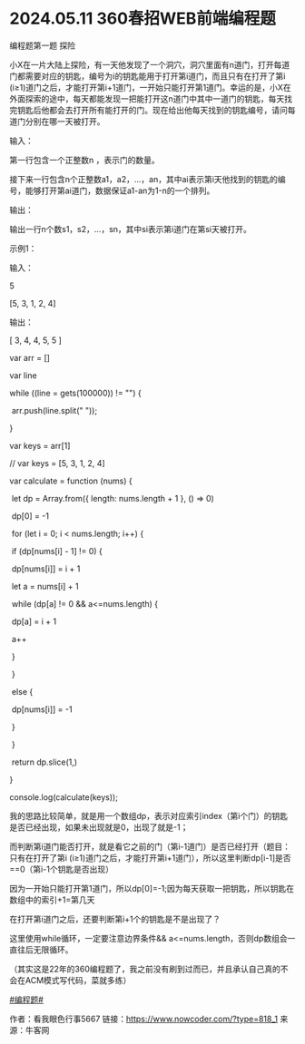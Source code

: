 # 2024.05.11 360春招WEB前端编程题

编程题第一题 探险

小X在一片大陆上探险，有一天他发现了一个洞穴，洞穴里面有n道门，打开每道门都需要对应的钥匙，编号为i的钥匙能用于打开第i道门，而且只有在打开了第i (i≥1)道门之后，才能打开第i+1道门，一开始只能打开第1道门。幸运的是，小X在外面探索的途中，每天都能发现一把能打开这n道门中其中一道门的钥匙，每天找完钥匙后他都会去打开所有能打开的门。现在给出他每天找到的钥匙编号，请问每道门分别在哪一天被打开。

输入：

第一行包含一个正整数n ，表示门的数量。

接下来一行包含n个正整数a1，a2，...，an，其中ai表示第i天他找到的钥匙的编号，能够打开第ai道门，数据保证a1-an为1-n的一个排列。

输出：

输出一行n个数s1，s2，...，sn，其中si表示第i道门在第si天被打开。



示例1：

输入：

5

[5, 3, 1, 2, 4]

输出：

[ 3, 4, 4, 5, 5 ]



var arr = []

var line

while ((line = gets(100000)) != "") {

​    arr.push(line.split(" "));

}

var keys = arr[1]

// var keys = [5, 3, 1, 2, 4]



var calculate = function (nums) {

​    let dp = Array.from({ length: nums.length + 1 }, () => 0)

​    dp[0] = -1

​    for (let i = 0; i < nums.length; i++) {

​        if (dp[nums[i] - 1] != 0) {

​            dp[nums[i]] = i + 1

​            let a = nums[i] + 1

​            while (dp[a] != 0 && a<=nums.length) {

​                dp[a] = i + 1

​                a++

​            }

​        }

​        else {

​            dp[nums[i]] = -1

​        }

​    }

​    return dp.slice(1,)

}

console.log(calculate(keys));

我的思路比较简单，就是用一个数组dp，表示对应索引index（第i个门）的钥匙是否已经出现，如果未出现就是0，出现了就是-1；

而判断第i道门能否打开，就是看它之前的门（第i-1道门）是否已经打开（题目：只有在打开了第i (i≥1)道门之后，才能打开第i+1道门），所以这里判断dp[i-1]是否==0（第i-1个钥匙是否出现）

因为一开始只能打开第1道门，所以dp[0]=-1;因为每天获取一把钥匙，所以钥匙在数组中的索引+1=第几天

在打开第i道门之后，还要判断第i+1个的钥匙是不是出现了？

这里使用while循环，一定要注意边界条件&& a<=nums.length，否则dp数组会一直往后无限循环。

（其实这是22年的360编程题了，我之前没有刷到过而已，并且承认自己真的不会在ACM模式写代码，菜就多练）



[#编程题#]()



作者：看我眼色行事5667
链接：https://www.nowcoder.com/?type=818_1
来源：牛客网